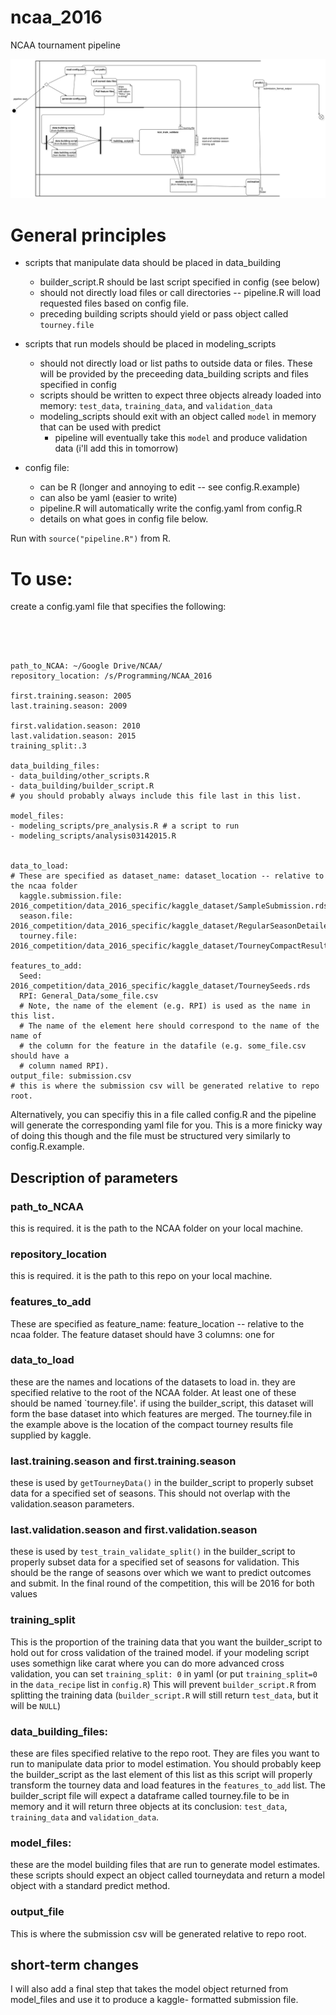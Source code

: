 


# ncaa_2016
NCAA tournament pipeline

![](./ActivityDiagram1.svg)

# General principles

* scripts that manipulate data should be placed in data_building
	* builder_script.R should be last script specified in config (see below)
	* should not directly load files or call directories -- pipeline.R will load requested files based on config file. 
	* preceding building scripts should yield or pass object called `tourney.file`

* scripts that run models should be placed in modeling_scripts
	* should not directly load or list paths to  outside data or files. These will be provided by the preceeding data_building scripts and files specified in config
	* scripts should be written to expect three objects already loaded into memory: `test_data`, `training_data`, and `validation_data`
	* modeling_scripts should exit with an object called `model` in memory that can be used with predict
		* pipeline will eventually take this `model` and produce validation data (i'll add this in tomorrow)
* config file:
	* can be R (longer and annoying to edit -- see config.R.example)
	* can also be yaml (easier to write)
	* pipeline.R will automatically write the config.yaml from config.R
	* details on what goes in config file below.


Run with `source("pipeline.R")` from R.

# To use: 


create a config.yaml file that specifies the following: 

```{yaml}




path_to_NCAA: ~/Google Drive/NCAA/
repository_location: /s/Programming/NCAA_2016

first.training.season: 2005
last.training.season: 2009

first.validation.season: 2010
last.validation.season: 2015
training_split:.3

data_building_files:
- data_building/other_scripts.R 
- data_building/builder_script.R
# you should probably always include this file last in this list. 

model_files:
- modeling_scripts/pre_analysis.R # a script to run
- modeling_scripts/analysis03142015.R


data_to_load:
# These are specified as dataset_name: dataset_location -- relative to the ncaa folder
  kaggle.submission.file: 2016_competition/data_2016_specific/kaggle_dataset/SampleSubmission.rds
  season.file: 2016_competition/data_2016_specific/kaggle_dataset/RegularSeasonDetailedResults.csv
  tourney.file: 2016_competition/data_2016_specific/kaggle_dataset/TourneyCompactResults.csv

features_to_add:
  Seed: 2016_competition/data_2016_specific/kaggle_dataset/TourneySeeds.rds
  RPI: General_Data/some_file.csv
  # Note, the name of the element (e.g. RPI) is used as the name in this list.
  # The name of the element here should correspond to the name of the name of
  # the column for the feature in the datafile (e.g. some_file.csv should have a
  # column named RPI).
output_file: submission.csv
# this is where the submission csv will be generated relative to repo root. 

```

Alternatively, you can specifiy this in a file called config.R and the pipeline
will generate the corresponding yaml file for you. This is a more finicky way of
doing this though and the file must be structured very similarly to
config.R.example.

## Description of parameters

### path_to_NCAA

this is required. it is the path to the NCAA folder on your local machine. 

### repository_location

this is required. it is the path to this repo on your local machine.

### features_to_add

These are specified as feature_name: feature_location -- relative to the ncaa
folder. The feature dataset should have 3 columns: one for

### data_to_load

these are the names and locations of the datasets to load in. they are specified
relative to the root of the NCAA folder. At least one of these should be named
`tourney.file'. if using the builder_script, this dataset will form the base
dataset into which features are merged. The tourney.file in the example above is
the location of the compact tourney results file supplied by kaggle.


### last.training.season and first.training.season

these is used by `getTourneyData()` in the builder_script to properly subset
data for a specified set of  seasons. This should not overlap with the
validation.season parameters.

### last.validation.season and first.validation.season

these is used by `test_train_validate_split()` in the builder_script to properly
subset data for a specified set of  seasons for validation. This should be the
range of seasons over which we want to predict outcomes and submit. In the final
round of the competition, this will be 2016 for both values

### training_split

This is the proportion of the training data that you want the builder_script to
hold out for cross validation of the trained model. if your modeling script uses
somethign like carat where you can do more advanced cross validation, you can
set `training_split: 0` in yaml (or put `training_split=0` in the `data_recipe`
list in `config.R`) This will prevent `builder_script.R` from splitting the
training data (`builder_script.R` will still return `test_data`, but it will be
`NULL`)

### data_building_files:

these are files specified relative to the repo root. They are files you want to
run to manipulate data prior to model estimation. You should probably keep the
builder_script as the last element of this list  as this script will properly
transform the tourney data and load features in the `features_to_add` list. The
builder_script file will expect a dataframe called tourney.file to be in memory
and it will return three objects at its conclusion: `test_data`, `training_data`
and `validation_data`.


### model_files: 

these are the model building files that are run to generate model estimates.
these scripts should expect an object called tourneydata and return a model
object with a standard predict method.


### output_file
This is where the submission csv will be generated relative to repo root. 

## short-term changes

I will also add a final step that takes the model object returned from
model_files and use it to produce a kaggle- formatted submission file.




